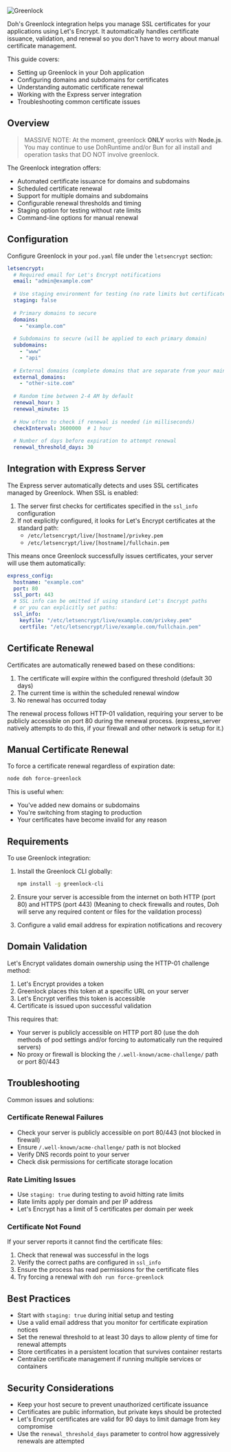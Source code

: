 ![Greenlock](^/lock.png?size=small)

Doh's Greenlock integration helps you manage SSL certificates for your applications using Let's Encrypt. It automatically handles certificate issuance, validation, and renewal so you don't have to worry about manual certificate management.

This guide covers:
* Setting up Greenlock in your Doh application
* Configuring domains and subdomains for certificates
* Understanding automatic certificate renewal
* Working with the Express server integration
* Troubleshooting common certificate issues

## Overview

> MASSIVE NOTE: At the moment, greenlock **ONLY** works with **Node.js**. You may continue to use DohRuntime and/or Bun for all install and operation tasks that DO NOT involve greenlock.

The Greenlock integration offers:

- Automated certificate issuance for domains and subdomains
- Scheduled certificate renewal
- Support for multiple domains and subdomains
- Configurable renewal thresholds and timing
- Staging option for testing without rate limits
- Command-line options for manual renewal

## Configuration

Configure Greenlock in your `pod.yaml` file under the `letsencrypt` section:

```yaml
letsencrypt:
  # Required email for Let's Encrypt notifications
  email: "admin@example.com"
  
  # Use staging environment for testing (no rate limits but certificates aren't trusted)
  staging: false
  
  # Primary domains to secure
  domains:
    - "example.com"
  
  # Subdomains to secure (will be applied to each primary domain)
  subdomains:
    - "www"
    - "api"
  
  # External domains (complete domains that are separate from your main domains)
  external_domains:
    - "other-site.com"
  
  # Random time between 2-4 AM by default
  renewal_hour: 3
  renewal_minute: 15
  
  # How often to check if renewal is needed (in milliseconds)
  checkInterval: 3600000  # 1 hour
  
  # Number of days before expiration to attempt renewal
  renewal_threshold_days: 30
```

## Integration with Express Server

The Express server automatically detects and uses SSL certificates managed by Greenlock. When SSL is enabled:

1. The server first checks for certificates specified in the `ssl_info` configuration
2. If not explicitly configured, it looks for Let's Encrypt certificates at the standard path:
   - `/etc/letsencrypt/live/[hostname]/privkey.pem`
   - `/etc/letsencrypt/live/[hostname]/fullchain.pem`

This means once Greenlock successfully issues certificates, your server will use them automatically:

```yaml
express_config:
  hostname: "example.com"
  port: 80
  ssl_port: 443
  # SSL info can be omitted if using standard Let's Encrypt paths
  # or you can explicitly set paths:
  ssl_info:
    keyfile: "/etc/letsencrypt/live/example.com/privkey.pem"
    certfile: "/etc/letsencrypt/live/example.com/fullchain.pem"
```

## Certificate Renewal

Certificates are automatically renewed based on these conditions:

1. The certificate will expire within the configured threshold (default 30 days)
2. The current time is within the scheduled renewal window
3. No renewal has occurred today

The renewal process follows HTTP-01 validation, requiring your server to be publicly accessible on port 80 during the renewal process. (express_server natively attempts to do this, if your firewall and other network is setup for it.)

## Manual Certificate Renewal

To force a certificate renewal regardless of expiration date:

```bash
node doh force-greenlock
```

This is useful when:
- You've added new domains or subdomains
- You're switching from staging to production
- Your certificates have become invalid for any reason

## Requirements

To use Greenlock integration:

1. Install the Greenlock CLI globally:
   ```bash
   npm install -g greenlock-cli
   ```

2. Ensure your server is accessible from the internet on both HTTP (port 80) and HTTPS (port 443) (Meaning to check firewalls and routes, Doh will serve any required content or files for the vaildation process)
3. Configure a valid email address for expiration notifications and recovery

## Domain Validation

Let's Encrypt validates domain ownership using the HTTP-01 challenge method:

1. Let's Encrypt provides a token
2. Greenlock places this token at a specific URL on your server
3. Let's Encrypt verifies this token is accessible
4. Certificate is issued upon successful validation

This requires that:
- Your server is publicly accessible on HTTP port 80 (use the doh methods of pod settings and/or forcing to automatically run the required servers)
- No proxy or firewall is blocking the `/.well-known/acme-challenge/` path or port 80/443

## Troubleshooting

Common issues and solutions:

### Certificate Renewal Failures

- Check your server is publicly accessible on port 80/443 (not blocked in firewall)
- Ensure `/.well-known/acme-challenge/` path is not blocked
- Verify DNS records point to your server
- Check disk permissions for certificate storage location

### Rate Limiting Issues

- Use `staging: true` during testing to avoid hitting rate limits
- Rate limits apply per domain and per IP address
- Let's Encrypt has a limit of 5 certificates per domain per week

### Certificate Not Found

If your server reports it cannot find the certificate files:

1. Check that renewal was successful in the logs
2. Verify the correct paths are configured in `ssl_info`
3. Ensure the process has read permissions for the certificate files
4. Try forcing a renewal with `doh run force-greenlock`

## Best Practices

- Start with `staging: true` during initial setup and testing
- Use a valid email address that you monitor for certificate expiration notices
- Set the renewal threshold to at least 30 days to allow plenty of time for renewal attempts
- Store certificates in a persistent location that survives container restarts
- Centralize certificate management if running multiple services or containers

## Security Considerations

- Keep your host secure to prevent unauthorized certificate issuance
- Certificates are public information, but private keys should be protected
- Let's Encrypt certificates are valid for 90 days to limit damage from key compromise
- Use the `renewal_threshold_days` parameter to control how aggressively renewals are attempted 